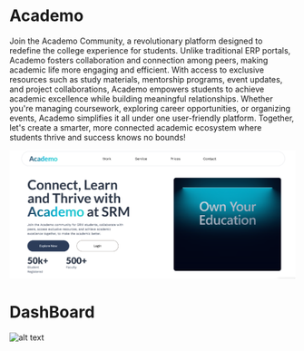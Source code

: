# Academo


Join the Academo Community, a revolutionary platform designed to redefine the college experience for students. Unlike traditional ERP portals, Academo fosters collaboration and connection among peers, making academic life more engaging and efficient. With access to exclusive resources such as study materials, mentorship programs, event updates, and project collaborations, Academo empowers students to achieve academic excellence while building meaningful relationships. Whether you're managing coursework, exploring career opportunities, or organizing events, Academo simplifies it all under one user-friendly platform. Together, let's create a smarter, more connected academic ecosystem where students thrive and success knows no bounds!

![alt text](https://github.com/Neel123priyansh/Academo/blob/main/img/Screenshot%202025-01-24%20000714.png/?raw=true)

# DashBoard

![alt text](https://github.com/Neel123priyansh/Academo/blob/main/img/Screenshot%202025-01-23%152729.png/?raw=true)



